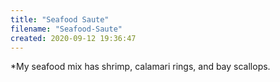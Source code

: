 ```yaml
---
title: "Seafood Saute"
filename: "Seafood-Saute"
created: 2020-09-12 19:36:47
---
```

*My seafood mix has shrimp, calamari rings, and bay scallops.
